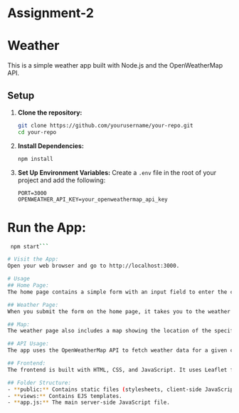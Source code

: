 # Assignment-2

# Weather

This is a simple weather app built with Node.js and the OpenWeatherMap API.

## Setup

1. **Clone the repository:**
    ```bash
    git clone https://github.com/yourusername/your-repo.git
    cd your-repo
    ```

2. **Install Dependencies:**
    ```bash
    npm install
    

3. **Set Up Environment Variables:**
   Create a `.env` file in the root of your project and add the following:
   ```env
   PORT=3000
   OPENWEATHER_API_KEY=your_openweathermap_api_key

# Run the App:
```bash
 npm start```

# Visit the App:
Open your web browser and go to http://localhost:3000.

# Usage
## Home Page:
The home page contains a simple form with an input field to enter the city name and a "Get Weather" button.

## Weather Page:
When you submit the form on the home page, it takes you to the weather page (/weather) which displays the temperature, weather description, and coordinates for the specified city.

## Map:
The weather page also includes a map showing the location of the specified city.

## API Usage:
The app uses the OpenWeatherMap API to fetch weather data for a given city. The API key is stored in the .env file.

## Frontend:
The frontend is built with HTML, CSS, and JavaScript. It uses Leaflet for displaying the map and Weather Icons for weather conditions.

## Folder Structure:
- **public:** Contains static files (stylesheets, client-side JavaScript).
- **views:** Contains EJS templates.
- **app.js:** The main server-side JavaScript file.
